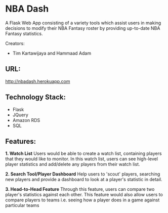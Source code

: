 # NBA Dash

A Flask Web App consisting of a variety tools which assist users in making	
decisions	to	modify their NBA Fantasy roster	by providing up-to-date	NBA	Fantasy	statistics.

Creators:
- Tim Kartawijaya and Hammaad Adam

## URL:
http://nbadash.herokuapp.com

## Technology Stack: 
- Flask 
- JQuery 
- Amazon RDS
- SQL

## Features: 

**1. Watch List**
Users	would	be able	to create	a	watch	list,	containing players that they would like to monitor. In this watch list, users can see high-level player statistics and add/delete any players from their watch list. 

**2. Search Tool/Player Dashboard**
Help users to 'scout' players, searching new players and provide a dashboard to look at a player's statistic in detail. 

**3. Head-to-Head Feature**
Through this feature, users can compare two player's statistics against each other. This feature would also allow users to compare players to teams i.e. seeing how a player does in a game against particular teams



